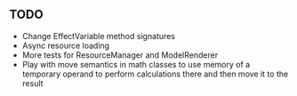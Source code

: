## TODO
* Change EffectVariable method signatures
* Async resource loading
* More tests for ResourceManager and ModelRenderer
* Play with move semantics in math classes to use memory of a temporary operand to perform calculations there and then move it to the result
